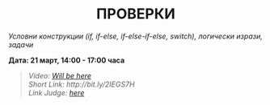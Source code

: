 <h1 align="center">ПРОВЕРКИ</h1>
<i>Условни конструкции (if, if-else, if-else-if-else, switch), логически изрази, задачи</i>
<br>

<p><b>Дата: 21 март, 14:00 - 17:00 часа</b></p>

<blockquote>
    <i>
        Video: <a href="#">Will be here</a>
    </i>
    <br>
    <i>
        Short Link: http://bit.ly/2IEGS7H
    </i>
    <br>
    <i>
        Link Judge: <a href="https://judge.softuni.bg/Contests/Practice/Index/1012#0">here</a>
    </i>
</blockquote>
